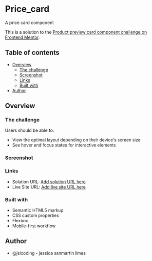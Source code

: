 # Price_card
 A price card component

This is a solution to the [Product preview card component challenge on Frontend Mentor](https://www.frontendmentor.io/challenges/product-preview-card-component-GO7UmttRfa). 

## Table of contents
- [Overview](#overview)
  - [The challenge](#the-challenge)
  - [Screenshot](#screenshot)
  - [Links](#links)
  - [Built with](#built-with)
- [Author](#author)

## Overview

### The challenge
Users should be able to:
- View the optimal layout depending on their device's screen size
- See hover and focus states for interactive elements

### Screenshot

### Links
- Solution URL: [Add solution URL here](https://github.com/jslcoding/Price_card)
- Live Site URL: [Add live site URL here](https://jslcoding.github.io/Price_card/)

### Built with
- Semantic HTML5 markup
- CSS custom properties
- Flexbox
- Mobile-first workflow

## Author

- @jslcoding - jessica sanmartin limes